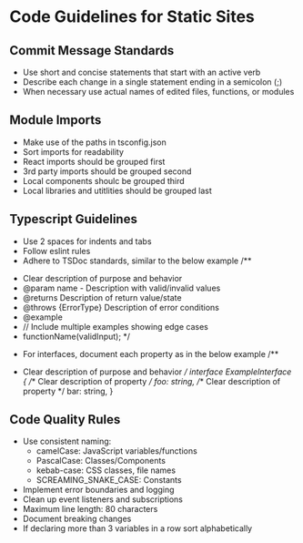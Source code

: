 # Code Guidelines for Static Sites

## Commit Message Standards
- Use short and concise statements that start with an active verb
- Describe each change in a single statement ending in a semicolon (;)
- When necessary use actual names of edited files, functions, or modules

## Module Imports
- Make use of the paths in tsconfig.json
- Sort imports for readability
- React imports should be grouped first
- 3rd party imports should be grouped second
- Local components shoulc be grouped third
- Local libraries and utitlities should be grouped last

## Typescript Guidelines
- Use 2 spaces for indents and tabs
- Follow eslint rules
- Adhere to TSDoc standards, similar to the below example
/**
 * Clear description of purpose and behavior
 * @param name - Description with valid/invalid values
 * @returns Description of return value/state
 * @throws {ErrorType} Description of error conditions
 * @example
 * // Include multiple examples showing edge cases
 * functionName(validInput);
 */
- For interfaces, document each property as in the below example
/**
 * Clear description of purpose and behavior
 */
interface ExampleInterface {
  /** Clear description of property */
  foo: string,
  /** Clear description of property */
  bar: string,
}

## Code Quality Rules
- Use consistent naming:
  - camelCase: JavaScript variables/functions
  - PascalCase: Classes/Components
  - kebab-case: CSS classes, file names
  - SCREAMING_SNAKE_CASE: Constants
- Implement error boundaries and logging
- Clean up event listeners and subscriptions
- Maximum line length: 80 characters
- Document breaking changes
- If declaring more than 3 variables in a row sort alphabetically